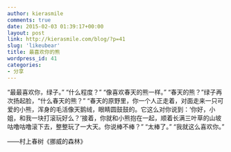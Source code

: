 ```yaml
---
author: kierasmile
comments: true
date: 2015-02-03 01:39:17+00:00
layout: post
link: http://kierasmile.com/blog/?p=41
slug: 'likeubear'
title: 最喜欢你的熊
wordpress_id: 41
categories:
- 分享
---
```


“最最喜欢你，绿子。”
“什么程度？”
“像喜欢春天的熊一样。”
“春天的熊？”绿子再次扬起脸，“什么春天的熊？”
“春天的原野里，你一个人正走着，对面走来一只可爱的小熊，浑身的毛活像天鹅绒，眼睛圆鼓鼓的。它这么对你说到：‘你好，小姐，和我一块打滚玩好么？’接着，你就和小熊抱在一起，顺着长满三叶草的山坡咕噜咕噜滚下去，整整玩了一大天。你说棒不棒？”
“太棒了。”
“我就这么喜欢你。”

——村上春树《挪威的森林》
